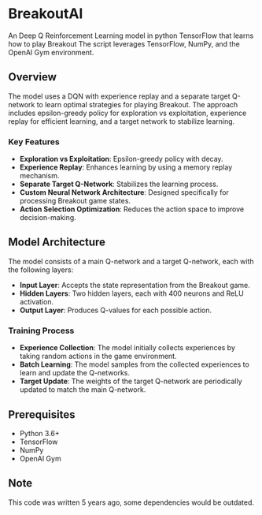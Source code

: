# BreakoutAI
An Deep Q Reinforcement Learning model in python TensorFlow that learns how to play Breakout
The script leverages TensorFlow, NumPy, and the OpenAI Gym environment.

## Overview

The model uses a DQN with experience replay and a separate target Q-network to learn optimal strategies for playing Breakout. The approach includes epsilon-greedy policy for exploration vs exploitation, experience replay for efficient learning, and a target network to stabilize learning.

### Key Features

- **Exploration vs Exploitation**: Epsilon-greedy policy with decay.
- **Experience Replay**: Enhances learning by using a memory replay mechanism.
- **Separate Target Q-Network**: Stabilizes the learning process.
- **Custom Neural Network Architecture**: Designed specifically for processing Breakout game states.
- **Action Selection Optimization**: Reduces the action space to improve decision-making.

## Model Architecture

The model consists of a main Q-network and a target Q-network, each with the following layers:
- **Input Layer**: Accepts the state representation from the Breakout game.
- **Hidden Layers**: Two hidden layers, each with 400 neurons and ReLU activation.
- **Output Layer**: Produces Q-values for each possible action.

### Training Process

- **Experience Collection**: The model initially collects experiences by taking random actions in the game environment.
- **Batch Learning**: The model samples from the collected experiences to learn and update the Q-networks.
- **Target Update**: The weights of the target Q-network are periodically updated to match the main Q-network.

## Prerequisites

- Python 3.6+
- TensorFlow
- NumPy
- OpenAI Gym

## Note 

This code was written 5 years ago, some dependencies would be outdated. 
